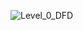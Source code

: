 ![Level_0_DFD](https://user-images.githubusercontent.com/100389449/202587163-10e3e62f-bbfe-4345-9c84-6cbff40632cc.png)
